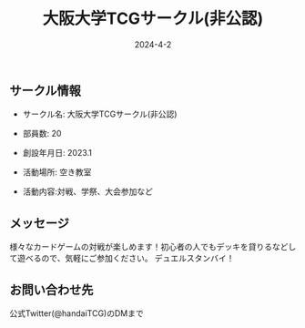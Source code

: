 ﻿---
title: '大阪大学TCGサークル(非公認)'
excerpt: ''
date: '2024-4-2'
iconImage: '/assets/021/icon.png'
coverImage: '/assets/021/cover.jpg'
ogImage:
  url: '/assets/021/icon.png'
tags:
  - 'サークル'
  - '活動中'
---

## サークル情報
- サークル名: 大阪大学TCGサークル(非公認)
- 部員数: 20
- 創設年月日: 2023.1
- 活動場所: 空き教室

- 活動内容:対戦、学祭、大会参加など

## メッセージ
様々なカードゲームの対戦が楽しめます！初心者の人でもデッキを貸りるなどして遊べるので、気軽にご参加ください。
デュエルスタンバイ！

## お問い合わせ先
公式Twitter(@handaiTCG)のDMまで

